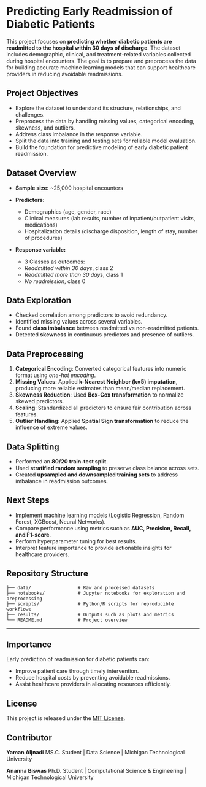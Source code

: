 

# Predicting Early Readmission of Diabetic Patients

This project focuses on **predicting whether diabetic patients are readmitted to the hospital within 30 days of discharge**. The dataset includes demographic, clinical, and treatment-related variables collected during hospital encounters. The goal is to prepare and preprocess the data for building accurate machine learning models that can support healthcare providers in reducing avoidable readmissions.



## Project Objectives

* Explore the dataset to understand its structure, relationships, and challenges.
* Preprocess the data by handling missing values, categorical encoding, skewness, and outliers.
* Address class imbalance in the response variable.
* Split the data into training and testing sets for reliable model evaluation.
* Build the foundation for predictive modeling of early diabetic patient readmission.


## Dataset Overview

* **Sample size:** ~25,000 hospital encounters
* **Predictors:**

  * Demographics (age, gender, race)
  * Clinical measures (lab results, number of inpatient/outpatient visits, medications)
  * Hospitalization details (discharge disposition, length of stay, number of procedures)
* **Response variable:**

  * 3 Classes as outcomes:
  * *Readmitted within 30 days*, class 2
  * *Readmitted more than 30 days*, class 1
  * *No readmission*, class 0

## Data Exploration

* Checked correlation among predictors to avoid redundancy.
* Identified missing values across several variables.
* Found **class imbalance** between readmitted vs non-readmitted patients.
* Detected **skewness** in continuous predictors and presence of outliers.

## Data Preprocessing

1. **Categorical Encoding**: Converted categorical features into numeric format using *one-hot encoding*.
2. **Missing Values**: Applied **k-Nearest Neighbor (k=5) imputation**, producing more reliable estimates than mean/median replacement.
3. **Skewness Reduction**: Used **Box-Cox transformation** to normalize skewed predictors.
4. **Scaling**: Standardized all predictors to ensure fair contribution across features.
5. **Outlier Handling**: Applied **Spatial Sign transformation** to reduce the influence of extreme values.


## Data Splitting

* Performed an **80/20 train-test split**.
* Used **stratified random sampling** to preserve class balance across sets.
* Created **upsampled and downsampled training sets** to address imbalance in readmission outcomes.



## Next Steps

* Implement machine learning models (Logistic Regression, Random Forest, XGBoost, Neural Networks).
* Compare performance using metrics such as **AUC, Precision, Recall, and F1-score**.
* Perform hyperparameter tuning for best results.
* Interpret feature importance to provide actionable insights for healthcare providers.




##  Repository Structure
```
├── data/                 # Raw and processed datasets
├── notebooks/            # Jupyter notebooks for exploration and preprocessing
├── scripts/              # Python/R scripts for reproducible workflows
├── results/              # Outputs such as plots and metrics
└── README.md             # Project overview
```

---

## Importance

Early prediction of readmission for diabetic patients can:

* Improve patient care through timely intervention.
* Reduce hospital costs by preventing avoidable readmissions.
* Assist healthcare providers in allocating resources efficiently.



## License

This project is released under the [MIT License](LICENSE).


## Contributor

**Yaman Aljnadi**
MS.C. Student | Data Science  | Michigan Technological University

**Ananna Biswas**
Ph.D. Student | Computational Science & Engineering | Michigan Technological University





